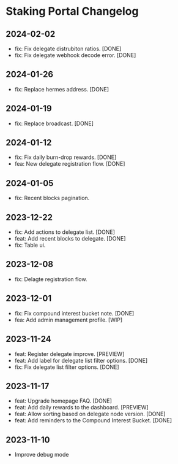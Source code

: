 # Staking Portal Changelog
## 2024-02-02
- fix: Fix delegate distrubiton ratios. [DONE]
- fix: Fix delegate webhook decode error. [DONE]

## 2024-01-26
- fix: Replace hermes address. [DONE]

## 2024-01-19
- fix: Replace broadcast. [DONE]

## 2024-01-12
- fix: Fix daily burn-drop rewards. [DONE]
- fea: New delegate registration flow. [DONE]

## 2024-01-05
- fix: Recent blocks pagination.

## 2023-12-22
- fix: Add actions to delegate list. [DONE]
- feat: Add recent blocks to delegate. [DONE]
- fix: Table ui.

## 2023-12-08
- fix: Delagte registration flow.

## 2023-12-01
- fix: Fix compound interest bucket note. [DONE]
- fea: Add admin management profile. [WIP]
## 2023-11-24
- feat: Register delegate improve. [PREVIEW]
- feat: Add label for delegate list filter options. [DONE]
- fix: Fix delegate list filter options. [DONE]
## 2023-11-17
- feat: Upgrade homepage FAQ. [DONE]
- feat: Add daily rewards to the dashboard. [PREVIEW]
- feat: Allow sorting based on delegate node version. [DONE]
- feat: Add reminders to the Compound Interest Bucket. [DONE]
## 2023-11-10
- Improve debug mode
